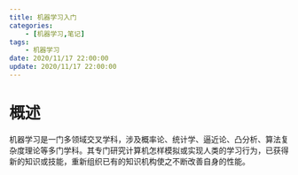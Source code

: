 ```yaml
---
title: 机器学习入门
categories:
    - [机器学习,笔记]
tags:
    - 机器学习
date: 2020/11/17 22:00:00
update: 2020/11/17 22:00:00
---
```


# 概述

机器学习是一门多领域交叉学科，涉及概率论、统计学、逼近论、凸分析、算法复杂度理论等多门学科。其专门研究计算机怎样模拟或实现人类的学习行为，已获得新的知识或技能，重新组织已有的知识机构使之不断改善自身的性能。

